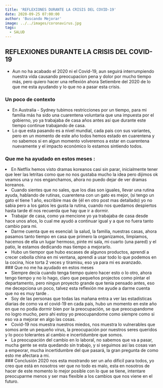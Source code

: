 ```yaml
---
title: 'REFLEXIONES DURANTE LA CRISIS DEL COVID-19'
date: 2020-09-25 07:00:00
author: 'Buscando Mejorar'
image: ../../images/coronavirus.jpg
tags:
  - SALUD
---
```

## REFLEXIONES DURANTE LA CRISIS DEL COVID-19 
- Aun no ha acabado el 2020 ni el Covid-19, aun seguirá interrumpiendo nuestra vida causando preocupacion pena y dolor por mucho tiempo más, pero quiero hacer una reflexión ahora Setiembre del 2020 de lo que me esta ayudando y lo que no a pasar esta crisis. 
### Un poco de contexto 
- En Australia - Sydney tubimos restricciones por un tiempo, para mi familia más ha sido una cuarentena voluntaria que una impuesta por el gobierno, yo ya trabajaba de casa años antes así que durante este tiempo continue trabajando de casa.
- Lo que esta pasando es a nivel mundial, cada pais con sus variantes, pero en un momento de este año todos hemos estado en cuarentena y no sabemos si en algun momento volveremos a estar en cuarentena nuevamente y el impacto económico lo estamos sintiendo todos.
### Que me ha ayudado en estos meses :
<li>En Netflix hemos visto dramas koreanos casi sin parar, inicialmente tener que leer las letritas como que no nos gustaba mucho la idea pero dijimos ok veamos una y nos enganchamos, ahora no puedo dejar de ver dramas koreanos. </li> 
<li>Cuando sientes que no sales, que los dias son iguales, llevar una rutina ayuda, hablando de rutinas, cuarentena con un gato es mejor, (si tengo un gato el tiene 1 año, escribire mas de {él en otro post mas detallado) yo no sabia pero a los gatos les gusta la rutina, cuando nos quedamos despiertos hasta tarde él nos recuerda que hay que ir a dormir.</li> 
<li>Trabajar de casa, como ya mencione yo ya trabajaba de casa desde hace unos años, lo cual me ayudó a continuar igual y a que no fuera tanto cambio para mi.</li>
<li>Darme cuenta que es esencial: la salud, la familia, nuestras casas, ahora pasamos tanto tiempo en casa que primero la organizamos, limpiamos, hacemos de ella un lugar hermoso, pinte mi sala, mi cuarto (una pared) y el patio, le estamos dedicando mas tiempo a mejorarlo. </li>
<li>Hubo un tiempor que hubo escases de algunos productos, aprendí a crecer cebolla china en mi ventana, aprendí a usar todo lo que podemos en la cocina, hice torta 2 veces y tiramisu, eso ya para mi es avanzado.</li>
### Que no me ha ayudado en estos meses
<li>Siempre decía cuando tenga tiempo quiero hacer esto o lo otro, ahora tengo tiempo y no lo hago, claro que pequeños projectos como pintar el departamento, pero ningun proyecto grande que tenia pensado antes, eso me decepciona un poco, talvez esta reflexión me ayude a darme cuenta que no es muy tarde . </li>
<li>Soy de las personas que todas las mañana entra a ver las estadísticas diarias de como va el covid-19 en cada país, hubo un momento en este año en que no podía dormir bien por la preocupación, se que preocupandome no logro mucho, pero ahi estoy yo preocupandome como siempre como si eso va a mejorar en algo las cosas. </li>
<li>Covid-19 nos muestra nuestros miedos, nos muestra lo vulnerables que somos ante un pequeño virus, la preocupación por nuestros seres queridos y lo poco tolerantes al cambio e incertidumbre que somos.</li>
<li>La preocupación del cambio en lo laboral, no sabemos que va a pasar, mucha gente se esta quedando sin trabajo, y si seguimos asi las cosas van a empeorar, mucha incertidumbre del que pasará, la gran pregunta de como esto me afectara a mi. </li>
### Conclusión
2020 nos esta mostrando ser un año dificil para todos, yo creo que está en nosotros ver que no todo es malo, esta en nosotros de hacer de este momento lo mejor posible con lo que se tiene, intentare preocuparme menos y ser mas flexible a los cambios que nos viene en el futuro.  
